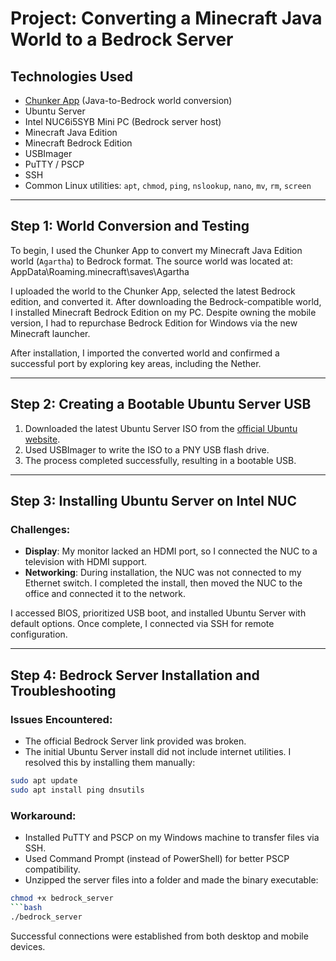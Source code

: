 # Project: Converting a Minecraft Java World to a Bedrock Server

## Technologies Used
- [Chunker App](https://chunker.app) (Java-to-Bedrock world conversion)
- Ubuntu Server
- Intel NUC6i5SYB Mini PC (Bedrock server host)
- Minecraft Java Edition
- Minecraft Bedrock Edition
- USBImager
- PuTTY / PSCP
- SSH
- Common Linux utilities: `apt`, `chmod`, `ping`, `nslookup`, `nano`, `mv`, `rm`, `screen`

---

## Step 1: World Conversion and Testing

To begin, I used the Chunker App to convert my Minecraft Java Edition world (`Agartha`) to Bedrock format. The source world was located at: AppData\Roaming.minecraft\saves\Agartha

I uploaded the world to the Chunker App, selected the latest Bedrock edition, and converted it. After downloading the Bedrock-compatible world, I installed Minecraft Bedrock Edition on my PC. Despite owning the mobile version, I had to repurchase Bedrock Edition for Windows via the new Minecraft launcher.

After installation, I imported the converted world and confirmed a successful port by exploring key areas, including the Nether.

---

## Step 2: Creating a Bootable Ubuntu Server USB

1. Downloaded the latest Ubuntu Server ISO from the [official Ubuntu website](https://ubuntu.com/download/server).
2. Used USBImager to write the ISO to a PNY USB flash drive.
3. The process completed successfully, resulting in a bootable USB.

---

## Step 3: Installing Ubuntu Server on Intel NUC

### Challenges:
- **Display**: My monitor lacked an HDMI port, so I connected the NUC to a television with HDMI support.
- **Networking**: During installation, the NUC was not connected to my Ethernet switch. I completed the install, then moved the NUC to the office and connected it to the network.

I accessed BIOS, prioritized USB boot, and installed Ubuntu Server with default options. Once complete, I connected via SSH for remote configuration.

---

## Step 4: Bedrock Server Installation and Troubleshooting

### Issues Encountered:
- The official Bedrock Server link provided was broken.
- The initial Ubuntu Server install did not include internet utilities. I resolved this by installing them manually:

```bash
sudo apt update
sudo apt install ping dnsutils
```
### Workaround:
- Installed PuTTY and PSCP on my Windows machine to transfer files via SSH.
- Used Command Prompt (instead of PowerShell) for better PSCP compatibility.
- Unzipped the server files into a folder and made the binary executable:

```bash
chmod +x bedrock_server
```bash
./bedrock_server
```
Successful connections were established from both desktop and mobile devices.

